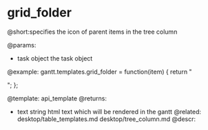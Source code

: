 grid_folder
=============
@short:specifies the icon of parent items in the tree column
	

@params:
- task	object	the task object


@example:
gantt.templates.grid_folder = function(item) {
	return "<div class='gantt_tree_icon gantt_folder_" +
    (item.$open ? "open" : "closed") + "'></div>";
};

@template:	api_template
@returns:
- text		string		html text which will be rendered in the gantt
@related:
	desktop/table_templates.md
	desktop/tree_column.md
@descr:
